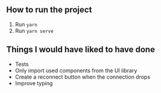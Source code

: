 ## How to run the project

1. Run `yarn`
2. Run `yarn serve`

## Things I would have liked to have done

- Tests
- Only import used components from the UI library
- Create a reconnect button when the connection drops
- Improve typing
